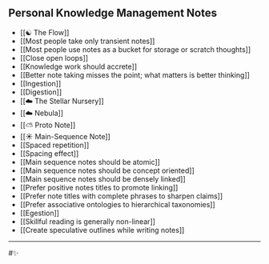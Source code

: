 ## Personal Knowledge Management  Notes

- [[☯️ The Flow]]
- [[Most people take only transient notes]]
- [[Most people use notes as a bucket for storage or scratch thoughts]]
- [[Close open loops]]
- [[Knowledge work should accrete]]
- [[Better note taking misses the point; what matters is better thinking]]
- [[Ingestion]]
- [[Digestion]]
- [[☁️ The Stellar Nursery]]
- [[☁️ Nebula]]
- [[⛅️ Proto Note]]
- [[☀️ Main-Sequence Note]]
- [[Spaced repetition]]
- [[Spacing effect]]
- [[Main sequence notes should be atomic]]
- [[Main sequence notes should be concept oriented]]
- [[Main sequence notes should be densely linked]]
- [[Prefer positive notes titles to promote linking]]
- [[Prefer note titles with complete phrases to sharpen claims]]
- [[Prefer associative ontologies to hierarchical taxonomies]]
- [[Egestion]]
- [[Skillful reading is generally non-linear]]
- [[Create speculative outlines while writing notes]]

---

#✨ 